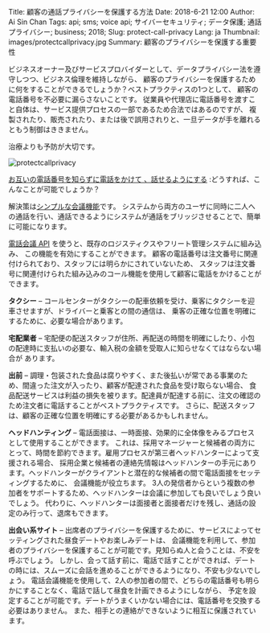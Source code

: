 Title: 顧客の通話プライバシーを保護する方法
Date: 2018-6-21 12:00
Author: Ai Sin Chan
Tags: api; sms; voice api; サイバーセキュリティ; データ保護; 通話プライバシー; business; 2018; 
Slug: protect-call-privacy
Lang: ja
Thumbnail: images/protectcallprivacy.jpg
Summary: 顧客のプライバシーを保護する重要性

ビジネスオーナー及びサービスプロバイダーとして、データプライバシー法を遵守しつつ、ビジネス倫理を維持しながら、
顧客のプライバシーを保護するために何をすることができるでしょうか？ベストプラクティスの1つとして、
顧客の電話番号を不必要に漏らさないことです。
従業員や代理店に電話番号を渡すこと自体は、サービス提供プロセスの一部であるため合法ではあるのですが、
複製されたり、販売されたり、または後で誤用されりと、一旦データが手を離れるともう制御はききません。

治療よりも予防が大切です。

![protectcallprivacy](/images/protectcallprivacy.jpg)


[お互いの電話番号を知らずに電話をかけて 、話せるようにする](https://www.xoxzo.com/ja/about/privacy-call/)
:どうすれば、こんなことが可能でしょうか？

解決策は[シンプルな会議機能](https://www.xoxzo.com/ja/about/voice-api/)です。
システムから両方のユーザに同時に二人への通話を行い、通話できるようにシステムが通話をブリッジさせることで、簡単に可能になります。

[電話会議 API](https://www.xoxzo.com/ja/about/voice-api/) を使うと、既存のロジスティクスやフリート管理システムに組み込み、
この機能を有効にすることができます。
顧客の電話番号は注文番号に関連付けられており、スタッフには明らかにされていないため、
スタッフは注文番号に関連付けられた組み込みのコール機能を使用して顧客に電話をかけることができます。

**タクシー** – コールセンターがタクシーの配車依頼を受け、乗客にタクシーを迎車させますが、ドライバーと乗客との間の通信は、
乗客の正確な位置を明確にするために、必要な場合があります。

**宅配業者** – 宅配便の配送スタッフが住所、再配送の時間を明確にしたり、小包の配達時に支払いの必要な、輸入税の金額を受取人に知らせなくてはならない場合が
あります。

**出前** – 調理・包装された食品は腐りやすく、また後払いが常である事業のため、間違った注文が入ったり、顧客が配達された食品を受け取らない場合、
食品配送サービスは利益の損失を被ります。配達員が配達する前に、注文の確認のため注文者に電話することがベストプラクティスです。
さらに、配送スタッフは、顧客の正確な位置を明確にする必要があるかもしれません。

**ヘッドハンティング** – 電話面接は、一時面接、効果的に全体像をみるプロセスとして使用することができます。
これは、採用マネージャーと候補者の両方にとって、時間を節約できます。雇用プロセスが第三者ヘッドハンターによって支援される場合、
採用企業と候補者の連絡先情報はヘッドハンターの手元にあります。ヘッドハンターがクライアントと潜在的な候補者の間で電話面接をセッティングするために、
会議機能が役立ちます。
3人の発信者からという複数の参加者をサポートするため、ヘッドハンターは会議に参加しても良いでしょう良いでしょう。
代わりに、ヘッドハンターは面接者と面接者だけを残し、通話の設定のみ行って、退席もできます。

**出会い系サイト** – 出席者のプライバシーを保護するために、サービスによってセッティングされた昼食デートやお楽しみデートは、
会議機能を利用して、参加者のプライバシーを保護することが可能です。見知らぬ人と会うことは、不安を呼ぶでしょう。
しかし、会って話す前に、電話で話すことができれば、デートの時には、スムーズに会話を進めることができるようになり、不安も少ないでしょう。
電話会議機能を使用して、2人の参加者の間で、どちらの電話番号も明らかにすることなく、電話で話して昼食を計画できるようにしながら、
予定を設定することが可能です。デートがうまくいかない場合には、電話番号を交換する必要はありません。
また、相手との連絡ができないように相互に保護されています。


